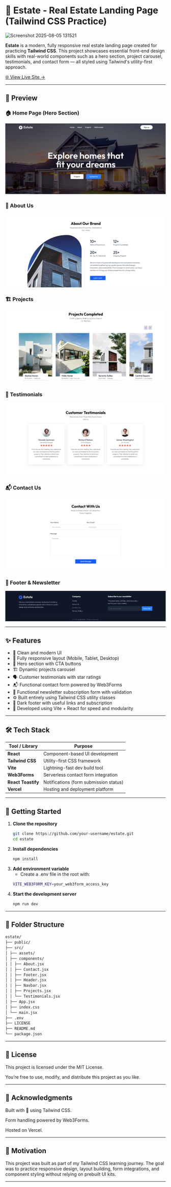 # 🏡 Estate - Real Estate Landing Page (Tailwind CSS Practice)

<img width="1895" height="833" alt="Screenshot 2025-08-05 131521" src="https://github.com/user-attachments/assets/070a7794-55f4-446e-a8cd-5afc1796b7e9" />

**Estate** is a modern, fully responsive real estate landing page created for practicing **Tailwind CSS**. This project showcases essential front-end design skills with real-world components such as a hero section, project carousel, testimonials, and contact form — all styled using Tailwind's utility-first approach.

[🌐 View Live Site →](https://estate-s.vercel.app/)

---

## 📸 Preview

### 🏠 Home Page (Hero Section)
![Hero Screenshot](./public/screenshots/hero.png)

### 📖 About Us
![About Screenshot](./public/screenshots/about.png)

### 🏗 Projects
![Projects Screenshot](./public/screenshots/projects.png)

### 💬 Testimonials
![Testimonials Screenshot](./public/screenshots/testimonials.png)

### 📬 Contact Us
![Contact Screenshot](./public/screenshots/contact.png)

### 📩 Footer & Newsletter
![Footer Screenshot](./public/screenshots/footer.png)

---

## ✨ Features

- 🌟 Clean and modern UI
- 📱 Fully responsive layout (Mobile, Tablet, Desktop)
- 🧩 Hero section with CTA buttons
- 🏗️ Dynamic projects carousel
- 🗣️ Customer testimonials with star ratings
- 📬 Functional contact form powered by Web3Forms
- 📧 Functional newsletter subscription form with validation
- ⚙️ Built entirely using Tailwind CSS utility classes
- 🌙 Dark footer with useful links and subscription
- 🧪 Developed using Vite + React for speed and modularity

---

## 🛠️ Tech Stack

| Tool / Library     | Purpose                              |
|--------------------|--------------------------------------|
| **React**          | Component-based UI development       |
| **Tailwind CSS**   | Utility-first CSS framework          |
| **Vite**           | Lightning-fast dev build tool        |
| **Web3Forms**      | Serverless contact form integration  |
| **React Toastify** | Notifications (form submission status) |
| **Vercel**         | Hosting and deployment platform      |

---

## 🚀 Getting Started

1. **Clone the repository**
   ```bash
   git clone https://github.com/your-username/estate.git
   cd estate
   ```
2. **Install dependencies**
   ```bash
   npm install
   ```
3. **Add environment variable**
   - Create a .env file in the root with:
   ```bash
   VITE_WEB3FORM_KEY=your_web3form_access_key
   ```
4. **Start the development server**
   ```bash
   npm run dev
   ```

---

## 📂 Folder Structure

 ```bash
estate/
├── public/
├── src/
│ ├── assets/
│ ├── components/ 
│ │ ├── About.jsx
│ │ ├── Contact.jsx
│ │ ├── Footer.jsx
│ │ ├── Header.jsx
│ │ ├── Navbar.jsx
│ │ ├── Projects.jsx
│ │ └── Testimonials.jsx
│ ├── App.jsx 
│ ├── index.css 
│ └── main.jsx 
├── .env 
├── LICENSE 
├── README.md
└── package.json
   ```

---

## 📄 License
This project is licensed under the MIT License.

You’re free to use, modify, and distribute this project as you like.

---

## 🙌 Acknowledgments
Built with 💙 using Tailwind CSS.

Form handling powered by Web3Forms.

Hosted on Vercel.

---

## 🧠 Motivation
This project was built as part of my Tailwind CSS learning journey. The goal was to practice responsive design, layout building, form integrations, and component styling without relying on prebuilt UI kits.

---
